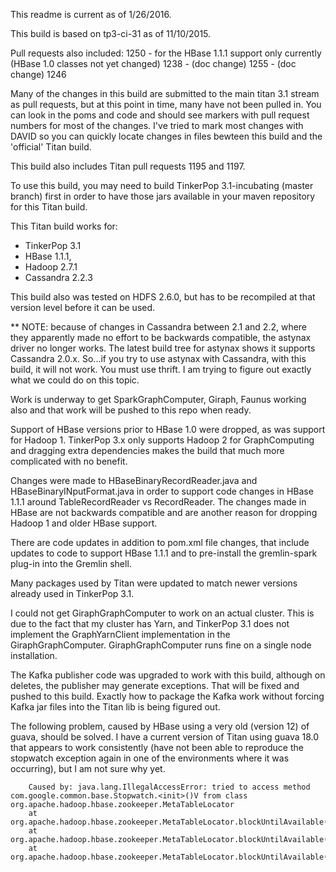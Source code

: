 This readme is current as of 1/26/2016.

This build is based on tp3-ci-31 as of 11/10/2015.

Pull requests also included:
1250 - for the HBase 1.1.1 support only currently (HBase 1.0 classes not yet changed)
1238 - (doc change)
1255 - (doc change)
1246


Many of the changes in this build are submitted to the main titan 3.1 stream as pull requests,
but at this point in time, many have not been pulled in. You can look in the poms and code
and should see markers with pull request numbers for most of the changes.  I've tried to
mark most changes with DAVID so you can quickly locate changes in files bewteen this build
and the 'official' Titan build.

This build also includes Titan pull requests 1195 and 1197.

To use this build, you may need to build TinkerPop 3.1-incubating (master branch) first in order to have those
jars available in your maven repository for this Titan build.

This Titan build works for:

- TinkerPop 3.1
- HBase 1.1.1, 
- Hadoop 2.7.1
- Cassandra 2.2.3

This build also was tested on HDFS 2.6.0, but has to be recompiled at that version level before it can be used.

** NOTE: because of changes in Cassandra between 2.1 and 2.2, where they apparently made
no effort to be backwards compatible, the astynax driver no longer works.  The latest
build tree for astynax shows it supports Cassandra 2.0.x.  So...if you try to use
astynax with Cassandra, with this build, it will not work.  You must use thrift.
I am trying to figure out exactly what we could do on this topic.

Work is underway to get SparkGraphComputer, Giraph, Faunus working also and 
that work will be pushed to this repo when ready.


Support of HBase versions prior to HBase 1.0 were dropped, as was support for Hadoop 1.
TinkerPop 3.x only supports Hadoop 2 for GraphComputing and dragging extra dependencies
makes the build that much more complicated with no benefit.

Changes were made to HBaseBinaryRecordReader.java and HBaseBinaryINputFormat.java in order 
to support code changes in HBase 1.1.1 around TableRecordReader vs RecordReader.  The
changes made in HBase are not backwards compatible and are another reason for dropping 
Hadoop 1 and older HBase support.

There are code updates in addition to pom.xml file changes, that include updates to code to support
HBase 1.1.1 and to pre-install the gremlin-spark plug-in into the Gremlin shell.

Many packages used by Titan were updated to match newer versions already used in TinkerPop 3.1.

I could not get GiraphGraphComputer to work on an actual cluster. This is due to
the fact that my cluster has Yarn, and TinkerPop 3.1 does not implement the GraphYarnClient
implementation in the GiraphGraphComputer.  GiraphGraphComputer runs fine on a single
node installation.

The Kafka publisher code was upgraded to work with this build, although on deletes,
the publisher may generate exceptions.  That will be fixed and pushed to this build.
Exactly how to package the Kafka work without forcing Kafka jar files into the Titan
lib is being figured out.

The following problem, caused by HBase using a very old (version 12) of guava, should
be solved. I have a current version of Titan using guava 18.0 that appears to work
consistently (have not been able to reproduce the stopwatch exception again in one of 
the environments where it was occurring), but I am not sure why yet.

```
    Caused by: java.lang.IllegalAccessError: tried to access method com.google.common.base.Stopwatch.<init>()V from class org.apache.hadoop.hbase.zookeeper.MetaTableLocator
    at org.apache.hadoop.hbase.zookeeper.MetaTableLocator.blockUntilAvailable(MetaTableLocator.java:596)
    at org.apache.hadoop.hbase.zookeeper.MetaTableLocator.blockUntilAvailable(MetaTableLocator.java:580)
    at org.apache.hadoop.hbase.zookeeper.MetaTableLocator.blockUntilAvailable(MetaTableLocator.java:559)
```
